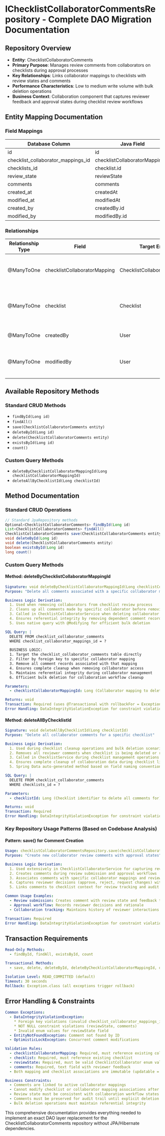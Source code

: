 # IChecklistCollaboratorCommentsRepository - Complete DAO Migration Documentation

## Repository Overview
- **Entity**: ChecklistCollaboratorComments
- **Primary Purpose**: Manages review comments from collaborators on checklists during approval processes
- **Key Relationships**: Links collaborator mappings to checklists with review states and comments
- **Performance Characteristics**: Low to medium write volume with bulk deletion operations
- **Business Context**: Collaboration component that captures reviewer feedback and approval states during checklist review workflows

## Entity Mapping Documentation

### Field Mappings

| Database Column | Java Field | Type | Nullable | Default |
|---|---|---|---|---|
| id | id | Long | false | auto-generated |
| checklist_collaborator_mappings_id | checklistCollaboratorMapping.id | Long | false | null |
| checklists_id | checklist.id | Long | false | null |
| review_state | reviewState | State.ChecklistCollaborator | false | null |
| comments | comments | String | false | null |
| created_at | createdAt | Long | false | current_timestamp |
| modified_at | modifiedAt | Long | false | current_timestamp |
| created_by | createdBy.id | Long | false | null |
| modified_by | modifiedBy.id | Long | false | null |

### Relationships

| Relationship Type | Field | Target Entity | Fetch Type | Notes |
|---|---|---|---|---|
| @ManyToOne | checklistCollaboratorMapping | ChecklistCollaboratorMapping | EAGER | Parent collaborator mapping, updatable = false |
| @ManyToOne | checklist | Checklist | EAGER | Associated checklist, updatable = false, cascade = DETACH |
| @ManyToOne | createdBy | User | LAZY | User who created the comment |
| @ManyToOne | modifiedBy | User | LAZY | User who last modified the comment |

## Available Repository Methods

### Standard CRUD Methods
- `findById(Long id)`
- `findAll()`
- `save(ChecklistCollaboratorComments entity)`
- `deleteById(Long id)`
- `delete(ChecklistCollaboratorComments entity)`
- `existsById(Long id)`
- `count()`

### Custom Query Methods
- `deleteByChecklistCollaboratorMappingId(Long checklistCollaboratorMappingId)`
- `deleteAllByChecklistId(Long checklistId)`

## Method Documentation

### Standard CRUD Operations
```java
// Standard JpaRepository methods
Optional<ChecklistCollaboratorComments> findById(Long id)
List<ChecklistCollaboratorComments> findAll()
ChecklistCollaboratorComments save(ChecklistCollaboratorComments entity)
void deleteById(Long id)
void delete(ChecklistCollaboratorComments entity)
boolean existsById(Long id)
long count()
```

### Custom Query Methods

#### Method: deleteByChecklistCollaboratorMappingId
```yaml
Signature: void deleteByChecklistCollaboratorMappingId(Long checklistCollaboratorMappingId)
Purpose: "Delete all comments associated with a specific collaborator mapping"

Business Logic Derivation:
  1. Used when removing collaborators from checklist review process
  2. Cleans up all comments made by specific collaborator before removing their access
  3. Called in ChecklistCollaboratorService when deleting collaborator mappings
  4. Ensures referential integrity by removing dependent comment records
  5. Uses native query with @Modifying for efficient bulk deletion

SQL Query: |
  DELETE FROM checklist_collaborator_comments 
  WHERE checklist_collaborator_mappings_id = ?

  BUSINESS LOGIC:
  1. Target the checklist_collaborator_comments table directly
  2. Filter by foreign key to specific collaborator mapping
  3. Remove all comment records associated with that mapping
  4. Ensures complete cleanup when removing collaborator access
  5. Maintains referential integrity during collaborator management
  6. Efficient bulk deletion for collaboration workflow cleanup

Parameters:
  - checklistCollaboratorMappingId: Long (Collaborator mapping to delete comments for)

Returns: void
Transaction: Required (uses @Transactional with rollbackFor = Exception.class)
Error Handling: DataIntegrityViolationException for constraint violations, rollback on any exception
```

#### Method: deleteAllByChecklistId
```yaml
Signature: void deleteAllByChecklistId(Long checklistId)
Purpose: "Delete all collaborator comments for a specific checklist"

Business Logic Derivation:
  1. Used during checklist cleanup operations and bulk deletion scenarios
  2. Removes all reviewer comments when checklist is being deleted or reset
  3. Called in ChecklistService during checklist management operations
  4. Ensures complete cleanup of collaboration data during checklist lifecycle
  5. Spring Data auto-generated method based on field naming convention

SQL Query: |
  DELETE FROM checklist_collaborator_comments 
  WHERE checklists_id = ?

Parameters:
  - checklistId: Long (Checklist identifier to delete all comments for)

Returns: void
Transaction: Required
Error Handling: DataIntegrityViolationException for constraint violations
```

### Key Repository Usage Patterns (Based on Codebase Analysis)

#### Pattern: save() for Comment Creation
```yaml
Usage: checklistCollaboratorCommentsRepository.save(checklistCollaboratorComments)
Purpose: "Create new collaborator review comments with approval states"

Business Logic Derivation:
  1. Used extensively in ChecklistCollaboratorService for capturing reviewer feedback
  2. Creates comments during review submission and approval workflows
  3. Associates comments with specific collaborator mappings and review states
  4. Captures reviewer decisions (approve, reject, request changes) with detailed feedback
  5. Links comments to checklist context for review tracking and audit trails

Common Usage Examples:
  - Review submission: Creates comment with review state and feedback text
  - Approval workflow: Records reviewer decisions and rationale
  - Collaboration tracking: Maintains history of reviewer interactions

Transaction: Required
Error Handling: DataIntegrityViolationException for constraint violations
```

## Transaction Requirements
```yaml
Read-Only Methods: 
  - findById, findAll, existsById, count

Transactional Methods:
  - save, delete, deleteById, deleteByChecklistCollaboratorMappingId, deleteAllByChecklistId

Isolation Level: READ_COMMITTED (default)
Timeout: 30 seconds
Rollback: Exception.class (all exceptions trigger rollback)
```

## Error Handling & Constraints
```yaml
Common Exceptions:
  - DataIntegrityViolationException: 
    * Foreign key violations (invalid checklist_collaborator_mappings_id, checklists_id)
    * NOT NULL constraint violations (reviewState, comments)
    * Invalid enum values for reviewState field
  - EntityNotFoundException: Comment not found by ID
  - OptimisticLockException: Concurrent comment modifications

Validation Rules:
  - checklistCollaboratorMapping: Required, must reference existing collaborator mapping
  - checklist: Required, must reference existing checklist
  - reviewState: Required, must be valid ChecklistCollaborator enum value
  - comments: Required, text field with reviewer feedback
  - Both mapping and checklist associations are immutable (updatable = false)

Business Constraints:
  - Comments are linked to active collaborator mappings
  - Cannot modify checklist or collaborator mapping associations after creation
  - Review state must be consistent with collaboration workflow states
  - Comments must be preserved for audit trail until explicit deletion
  - Bulk deletion operations must maintain referential integrity
```

This comprehensive documentation provides everything needed to implement an exact DAO layer replacement for the ChecklistCollaboratorComments repository without JPA/Hibernate dependencies.
